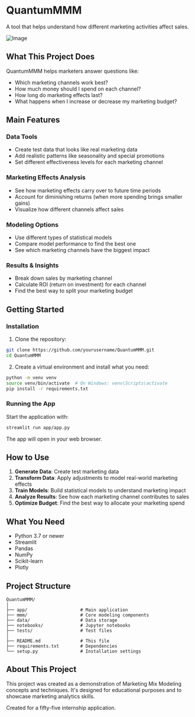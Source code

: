 # QuantumMMM

A tool that helps understand how different marketing activities affect sales.

![Image](https://github.com/user-attachments/assets/4de4c4bf-a764-4d53-8fa6-7da453f7a536)

## What This Project Does

QuantumMMM helps marketers answer questions like:
- Which marketing channels work best?
- How much money should I spend on each channel?
- How long do marketing effects last?
- What happens when I increase or decrease my marketing budget?

## Main Features

### Data Tools
- Create test data that looks like real marketing data
- Add realistic patterns like seasonality and special promotions
- Set different effectiveness levels for each marketing channel

### Marketing Effects Analysis
- See how marketing effects carry over to future time periods
- Account for diminishing returns (when more spending brings smaller gains)
- Visualize how different channels affect sales

### Modeling Options
- Use different types of statistical models
- Compare model performance to find the best one
- See which marketing channels have the biggest impact

### Results & Insights
- Break down sales by marketing channel
- Calculate ROI (return on investment) for each channel
- Find the best way to split your marketing budget

## Getting Started

### Installation

1. Clone the repository:
```bash
git clone https://github.com/yourusername/QuantumMMM.git
cd QuantumMMM
```

2. Create a virtual environment and install what you need:
```bash
python -m venv venv
source venv/bin/activate  # On Windows: venv\Scripts\activate
pip install -r requirements.txt
```

### Running the App

Start the application with:
```bash
streamlit run app/app.py
```

The app will open in your web browser.

## How to Use

1. **Generate Data**: Create test marketing data
2. **Transform Data**: Apply adjustments to model real-world marketing effects
3. **Train Models**: Build statistical models to understand marketing impact
4. **Analyze Results**: See how each marketing channel contributes to sales
5. **Optimize Budget**: Find the best way to allocate your marketing spend

## What You Need

- Python 3.7 or newer
- Streamlit
- Pandas
- NumPy
- Scikit-learn
- Plotly

## Project Structure

```
QuantumMMM/
│
├── app/                    # Main application
├── mmm/                    # Core modeling components
├── data/                   # Data storage
├── notebooks/              # Jupyter notebooks
├── tests/                  # Test files
│
├── README.md               # This file
├── requirements.txt        # Dependencies
└── setup.py                # Installation settings
```

## About This Project

This project was created as a demonstration of Marketing Mix Modeling concepts and techniques. It's designed for educational purposes and to showcase marketing analytics skills.

Created for a fifty-five internship application.
